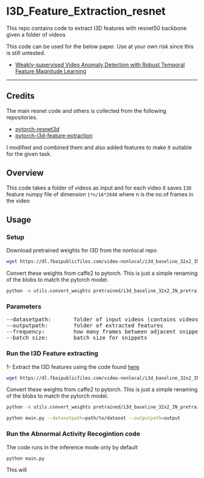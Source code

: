 # I3D_Feature_Extraction_resnet
This repo contains code to extract I3D features with resnet50 backbone given a folder of videos

This code can be used for the below paper. Use at your own risk since this is still untested.
* [Weakly-supervised Video Anomaly Detection with Robust Temporal Feature Magnitude Learning](https://arxiv.org/pdf/2101.10030.pdf)

---


## Credits
The main resnet code and others is collected from the following repositories. 
* [pytorch-resnet3d](https://github.com/Tushar-N/pytorch-resnet3d)
* [pytorch-i3d-feature-extraction](https://github.com/Finspire13/pytorch-i3d-feature-extraction)

I modified and combined them and also added features to make it suitable for the given task.

## Overview
This code takes a folder of videos as input and for each video it saves ```I3D``` feature numpy file of dimension ```1*n/16*2048``` where n is the no.of frames in the video

## Usage
### Setup
Download pretrained weights for I3D from the nonlocal repo
```bash
wget https://dl.fbaipublicfiles.com/video-nonlocal/i3d_baseline_32x2_IN_pretrain_400k.pkl -P pretrained/
```
Convert these weights from caffe2 to pytorch. This is just a simple renaming of the blobs to match the pytorch model.
```bash
python -m utils.convert_weights pretrained/i3d_baseline_32x2_IN_pretrain_400k.pkl pretrained/i3d_r50_kinetics.pth
```

### Parameters
<pre>
--datasetpath:       folder of input videos (contains videos or subdirectories of videos)
--outputpath:        folder of extracted features
--frequency:         how many frames between adjacent snippet
--batch_size:        batch size for snippets
</pre>

### Run the I3D Feature extracting
1- Extract the I3D features using the code found [here](https://github.com/ahmedwael19/I3D_Feature_Extraction_resnet)

```bash
wget https://dl.fbaipublicfiles.com/video-nonlocal/i3d_baseline_32x2_IN_pretrain_400k.pkl -P pretrained/
```
Convert these weights from caffe2 to pytorch. This is just a simple renaming of the blobs to match the pytorch model.

```bash
python -m utils.convert_weights pretrained/i3d_baseline_32x2_IN_pretrain_400k.pkl pretrained/i3d_r50_kinetics.pth
```
```bash
python main.py --datasetpath=path/to/dataset --outputpath=output
```

### Run the Abnormal Activity Recogintion code
The code runs in the inference mode only by default
```bash
python main.py
```
This will 



